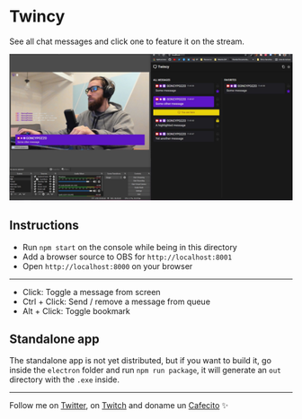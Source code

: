 # Twincy
See all chat messages and click one to feature it on the stream.

![01](./screenshots/01.jpg)

## Instructions
* Run `npm start` on the console while being in this directory
* Add a browser source to OBS for `http://localhost:8001`
* Open `http://localhost:8000` on your browser
---
* Click: Toggle a message from screen
* Ctrl + Click: Send / remove a message from queue
* Alt + Click: Toggle bookmark

## Standalone app
The standalone app is not yet distributed, but if you want to build it, go inside the `electron` folder and run `npm run package`, it will generate an `out` directory with the `.exe` inside.

---
Follow me on [Twitter](https://twitter.gonzalopozzo.com), on [Twitch](https://twitch.gonzalopozzo.com) and doname un [Cafecito](https://cafecito.gonzalopozzo.com) ✨